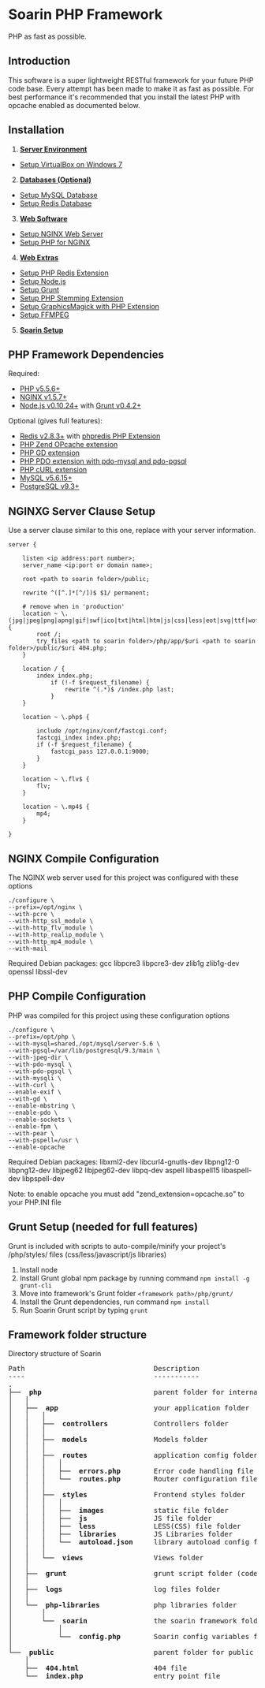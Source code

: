 Soarin PHP Framework
===========================
PHP as fast as possible.

Introduction
-----------------------------

This software is a super lightweight RESTful framework for your future PHP code base. Every attempt has been made to make it as fast as possible. For best performance it's recommended that you install the latest PHP with opcache enabled as documented below.

Installation
-----------------------------

1. **[Server Environment](https://github.com/charleshross/soarin/wiki/Server-Environment)**
 - [Setup VirtualBox on Windows 7](https://github.com/charleshross/soarin/wiki/Setup-VirtualBox-on-Windows-7)
2. **[Databases (Optional)](https://github.com/charleshross/soarin/wiki/Databases)**
 - [Setup MySQL Database](https://github.com/charleshross/soarin/wiki/Setup-MySQL-Database)
 - [Setup Redis Database](https://github.com/charleshross/soarin/wiki/Setup-Redis-Database)
3. **[Web Software](https://github.com/charleshross/soarin/wiki/Web-Software)**
 - [Setup NGINX Web Server](https://github.com/charleshross/soarin/wiki/Setup-NGINX-Web-Server)
 - [Setup PHP for NGINX](https://github.com/charleshross/soarin/wiki/Setup-PHP-for-NGINX)
4. **[Web Extras](https://github.com/charleshross/soarin/wiki/Web-Extras)**
 - [Setup PHP Redis Extension](https://github.com/charleshross/soarin/wiki/Setup-PHP-Redis-Extension)
 - [Setup Node.js](https://github.com/charleshross/soarin/wiki/Setup-NodeJS)
 - [Setup Grunt](https://github.com/charleshross/soarin/wiki/Setup-Grunt)
 - [Setup PHP Stemming Extension](https://github.com/charleshross/soarin/wiki/Setup-PHP-Stemming-Extension)
 - [Setup GraphicsMagick with PHP Extension](https://github.com/charleshross/soarin/wiki/Setup-GraphicsMagick-with-PHP-Extension)
 - [Setup FFMPEG](https://github.com/charleshross/soarin/wiki/Setup-FFMPEG)
5. **[Soarin Setup](https://github.com/charleshross/soarin/wiki/Soarin-Setup)**

PHP Framework Dependencies
-----------------------------

Required:

* [PHP v5.5.6+](http://www.php.net/)
* [NGINX v1.5.7+](http://nginx.org/)
* [Node.js v0.10.24+](http://www.nodejs.org) with [Grunt v0.4.2+](http://gruntjs.com/)

Optional (gives full features):

* [Redis v2.8.3+](http://redis.io/) with [phpredis PHP Extension](https://github.com/nicolasff/phpredis)
* [PHP Zend OPcache extension](http://us2.php.net/opcache)
* [PHP GD extension](http://php.net/manual/en/book.image.php)
* [PHP PDO extension with pdo-mysql and pdo-pgsql](http://www.php.net/manual/en/book.pdo.php)
* [PHP cURL extension](http://php.net/manual/en/book.curl.php)
* [MySQL v5.6.15+](http://dev.mysql.com/downloads/mysql/)
* [PostgreSQL v9.3+](http://www.postgresql.org/)

NGINXG Server Clause Setup
-----------------------------
Use a server clause similar to this one, replace <items like this> with your server information.
	
	server {

		listen <ip address:port number>;
		server_name <ip:port or domain name>;
		
		root <path to soarin folder>/public;

		rewrite ^([^.]*[^/])$ $1/ permanent;
	    
		# remove when in 'production'
		location ~ \.(jpg|jpeg|png|apng|gif|swf|ico|txt|html|htm|js|css|less|eot|svg|ttf|woff)$ {
			root /;
			try_files <path to soarin folder>/php/app/$uri <path to soarin folder>/public/$uri 404.php;
		}
		
		location / {
			index index.php;
				if (!-f $request_filename) {
					rewrite ^(.*)$ /index.php last;
				}
		}

		location ~ \.php$ {

			include /opt/nginx/conf/fastcgi.conf;
			fastcgi_index index.php;
			if (-f $request_filename) {
				fastcgi_pass 127.0.0.1:9000;
			}
		}
		
		location ~ \.flv$ {
			flv;
		}
		
		location ~ \.mp4$ {
			mp4;
		}

	}

NGINX Compile Configuration
-----------------------------
The NGINX web server used for this project was configured with these options

	./configure \
	--prefix=/opt/nginx \
	--with-pcre \
	--with-http_ssl_module \
	--with-http_flv_module \
	--with-http_realip_module \
	--with-http_mp4_module \
	--with-mail

Required Debian packages: gcc libpcre3 libpcre3-dev zlib1g zlib1g-dev openssl libssl-dev

PHP Compile Configuration
-----------------------------
PHP was compiled for this project using these configuration options

	./configure \
	--prefix=/opt/php \
	--with-mysql=shared,/opt/mysql/server-5.6 \
	--with-pgsql=/var/lib/postgresql/9.3/main \
	--with-jpeg-dir \
	--with-pdo-mysql \
	--with-pdo-pgsql \
	--with-mysqli \
	--with-curl \
	--enable-exif \
	--with-gd \
	--enable-mbstring \
	--enable-pdo \
	--enable-sockets \
	--enable-fpm \
	--with-pear \
	--with-pspell=/usr \
	--enable-opcache

Required Debian packages: libxml2-dev libcurl4-gnutls-dev libpng12-0 libpng12-dev libjpeg62 libjpeg62-dev libpq-dev aspell libaspell15 libaspell-dev libpspell-dev

Note: to enable opcache you must add "zend_extension=opcache.so" to your PHP.INI file

Grunt Setup (needed for full features)
-----------------------------
Grunt is included with scripts to auto-compile/minify your project's /php/styles/ files (css/less/javascript/js libraries)

1. Install node
2. Install Grunt global npm package by running command `npm install -g grunt-cli`
3. Move into framework's Grunt folder `<framework path>/php/grunt/`
4. Install the Grunt dependencies, run command `npm install`
5. Run Soarin Grunt script by typing `grunt`

Framework folder structure
-----------------------------
Directory structure of Soarin

<pre>
Path							   Description									  Constant
----							   -----------									  --------
.
├── <b> php </b>                          parent folder for internal files
│   │   
│   ├── <b> app </b>                      your application folder                        APP
│   │   │   
│   │   ├── <b> controllers </b>          Controllers folder                             CONTROLLERS
│   │   │   
│   │   ├── <b> models </b>               Models folder                                  MODELS
│   │   │   
│   │   ├── <b> routes </b>               application config folder
│   │   │   │   
│   │   │   ├── <b> errors.php </b>       Error code handling file
│   │   │   └── <b> routes.php </b>       Router configuration file
│   │   │   
│   │   ├── <b> styles </b>               Frontend styles folder                         STYLES
│   │   │   │
│   │   │   ├── <b> images </b>           static file folder
│   │   │   ├── <b> js </b>               JS file folder
│   │   │   ├── <b> less </b>             LESS(CSS) file folder
│   │   │   ├── <b> libraries </b>        JS Libraries folder
│   │   │   └── <b> autoload.json </b>    library autoload config file
│   │   │   
│   │   └── <b> views </b>                Views folder                                   VIEWS
│   │   
│   ├── <b> grunt </b>                    grunt script folder (code optimizer)
│   │   
│   ├── <b> logs </b>                     log files folder
│   │   
│   └── <b> php-libraries </b>            php libraries folder                           LIBRARIES
│       │  
│       └── <b> soarin </b>               the soarin framework folder (internals)        SOARIN
│           │  
│           └── <b> config.php </b>       Soarin config variables file
│   
└── <b> public </b>                       parent folder for public web files
    │  
    ├── <b> 404.html </b>                 404 file
    └── <b> index.php </b>                entry point file

</pre>
